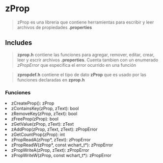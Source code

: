# zProp

>zProp es una libreria que contiene herramientas para escribir y leer archivos de propiedades **.properties**

## Includes
> **zprop.h** contiene las funciones para agregar, remover, editar, crear, leer y escrir archivos **.properties**. Cuenta tambien con un enumerado *zPropError* que especifica el error ocurrido en una función

> **zpropdef.h** contiene el tipo de dato **zProp** que es usado por las funciones declaradas en **zprop.h**

### Funciones

<link href="https://github.com/Zukaritasu/zProp/blob/main/syntax.css" rel="stylesheet" type="text/css">

<font>
<li> <func>zCreateProp</func>(): <typedef>zProp</typedef>

<li> <func>zContainsKey</func>(<typedef>zProp</typedef>, <typedef>zText</typedef>): <primitive>bool</primitive>

<li> <func>zRemoveKey</func>(<typedef>zProp</typedef>, <typedef>zText</typedef>): <primitive>bool</primitive>

<li> <func>zFreeProp</func>(<typedef>zProp</typedef>): <primitive>bool</primitive>

<li> <func>zGetValue</func>(<typedef>zProp</typedef>, <typedef>zText</typedef>): <typedef>zText</typedef>

<li> <func>zAddProp</func>(<typedef>zProp</typedef>, <typedef>zText</typedef>, <typedef>zText</typedef>): <typedef>zPropError</typedef>

<li> <func>zGetCountProp</func>(<typedef>zProp</typedef>): <primitive>int</primitive>

<li> <func>zPropReadA</func>(<typedef>zProp</typedef>*, <typedef>zText</typedef>): <typedef>zPropError</typedef>

<li> <func>zPropReadW</func>(<typedef>zProp</typedef>*,  <primitive>const</primitive> <typedef>wchart_t</typedef>*): <typedef>zPropError</typedef>

<li> <func>zPropWriteA</func>(<typedef>zProp</typedef>, <typedef>zText</typedef>): <typedef>zPropError</typedef>

<li> <func>zPropWriteW</func>(<typedef>zProp</typedef>, <primitive>const</primitive> <typedef>wchart_t</typedef>*): <typedef>zPropError</typedef>
</font>